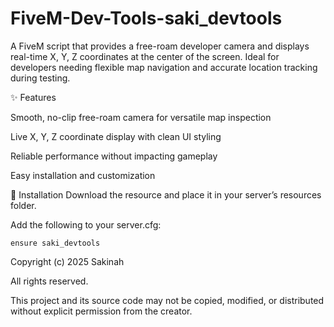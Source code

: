 # FiveM-Dev-Tools-saki_devtools
A FiveM script that provides a free-roam developer camera and displays real-time X, Y, Z coordinates at the center of the screen. Ideal for developers needing flexible map navigation and accurate location tracking during testing.

✨ Features

Smooth, no-clip free-roam camera for versatile map inspection

Live X, Y, Z coordinate display with clean UI styling

Reliable performance without impacting gameplay

Easy installation and customization

📂 Installation
Download the resource and place it in your server’s resources folder.

Add the following to your server.cfg:

`ensure saki_devtools`

Copyright (c) 2025 Sakinah

All rights reserved.

This project and its source code may not be copied, modified, or distributed without explicit permission from the creator.
